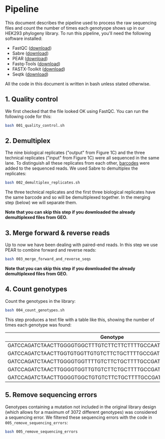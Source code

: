 # Pipeline

This document describes the pipeline used to process the raw sequencing files and count the number of times each genotyope shows up in our HEK293 phylogeny library. To run this pipeline, you'll need the following software installed:

* FastQC ([download](https://www.bioinformatics.babraham.ac.uk/projects/fastqc/))
* Sabre ([download](https://github.com/najoshi/sabre))
* PEAR ([download](https://sco.h-its.org/exelixis/web/software/pear/))
* Fastq-Tools ([download](https://github.com/dcjones/fastq-tools))
* FASTX-Toolkit ([download](http://hannonlab.cshl.edu/fastx_toolkit/))
* Seqtk ([download](https://github.com/lh3/seqtk))

All the code in this document is written in bash unless stated otherwise.

## 1. Quality control

We first checked that the file looked OK using FastQC. You can run the following code for this:

```bash
bash 001_quality_control.sh
```

## 2. Demultiplex

The nine biological replicates ("output" from Figure 1C) and the three technical replicates ("input" from Figure 1C) were all sequenced in the same lane. To distinguish all these replicates from each other, [barcodes](./002_barcodes.txt) were added to the sequenced reads. We used Sabre to demultiplex the replicates:

```bash
bash 002_demultiplex_replicates.sh
```

The three technical replicates and the first three biological replicates have the same barcode and so will be demultiplexed together. In the merging step (below) we will separate them.

**Note that you can skip this step if you downloaded the already demultiplexed files from GEO.**


## 3. Merge forward & reverse reads

Up to now we have been dealing with paired-end reads. In this step we use PEAR to combine forward and reverse reads:

```bash
bash 003_merge_forward_and_reverse_seqs
```

**Note that you can skip this step if you downloaded the already demultiplexed files from GEO.**

## 4. Count genotypes

Count the genotypes in the library:

```bash
bash 004_count_genotypes.sh
```

This step produces a text file with a table like this, showing the number of times each genotype was found:

| Genotype                                                        | Occurrences | MutationCount |
|-----------------------------------------------------------------|-------------|---------------|
| GATCCAGATCTAACTTGGGGTGGCTTTGTCTTCTTCTTTTGCCAATTCCACTAATTGTTTGGG | 27336       | 0             |
| GATCCAGATCTAACTTGGTGTGGTTGTGTCTTCTGCTTTTGCCGATTCTAGTAATTGTTTGGG | 9559        | 7             |
| GATCCAGATCTAACTTGGGGTGGTTTTGTCTTCTGCTTTTGCCGATTCCAGTAATTGTTTGGG | 9514        | 4             |
| GATCCAGATCTAACTTGGGGTGGTTGTGTCTTCTGCTTTTGCCGATTCCAGTAATTGTTTGGG | 9377        | 5             |
| GATCCAGATCTAACTTGGGGTGGCTGTGTCTTCTGCTTTTGCCGATTCTAGTAATTGTTTGGG | 8960        | 5             |


## 5. Remove sequencing errors

Genotypes containing a mutation not included in the original library design (which allows for a maximum of 3072 different genotypes) was considered a sequencing error. We filtered these sequencing errors with the code in `005_remove_sequencing_errors`:

```bash
bash 005_remove_sequencing_errors
``` 
